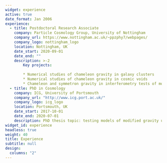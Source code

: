 ```yaml
---
widget: experience
active: true
date_format: Jan 2006
experience:
  - title: Postdoctoral Research Associate
    company: Particle Cosmology Group, University of Nottingham
    company_url: https://www.nottingham.ac.uk/~ppzphy7/webpages/
    company_logo: nottingham_logo
    location: Nottingham, UK
    date_start: 2020-09-01
    date_end: ""
    description: >-2
        Key projects:
        
        * Numerical studies of chameleon gravity in galaxy clusters
        * Numerical studies of chameleon gravity in cosmic voids
        * Chameleon and symmetron gravity in interferometry tests of modified gravity
  - title: PhD in Cosmology
    company: ICG, University of Portsmouth
    company_url: "http://www.icg.port.ac.uk/"
    company_logo: icg_logo
    location: Portsmouth, UK
    date_start: 2017-10-01
    date_end: 2020-07-01
    description: PhD thesis topic: testing models of modified gravity using galaxy clusters.
widget_id: experience
headless: true
weight: 40
title: Experience
subtitle: null
design:
  columns: "2"
---
```

